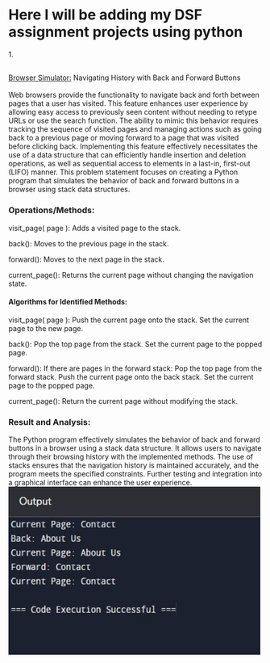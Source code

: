<h1>Here I will be adding my DSF assignment projects using python</h1>
1. <h2></h2><a href="Browser Simulator.py">Browser Simulator:</a> Navigating History with Back and Forward Buttons</h2>
<br>
<br>
Web browsers provide the functionality to navigate back and forth between pages that a user has visited. This feature enhances user experience by allowing easy access to previously seen content without needing to retype URLs or use the search function. The ability to mimic this behavior requires tracking the sequence of visited pages and managing actions such as going back to a previous page or moving forward to a page that was visited before clicking back. Implementing this feature effectively necessitates the use of a data structure that can efficiently handle insertion and deletion operations, as well as sequential access to elements in a last-in, first-out (LIFO) manner. This problem statement focuses on creating a Python program that simulates the behavior of back and forward buttons in a browser using stack data structures.


<h3>Operations/Methods:</h3>

visit_page( page ): Adds a visited page to the stack.

back(): Moves to the previous page in the stack.

forward(): Moves to the next page in the stack.

current_page(): Returns the current page without changing the navigation state.

 <h4>Algorithms for Identified Methods:</h4>

visit_page( page ): 
 Push the current page onto the stack.
 Set the current page to the new page.

back():
 Pop the top page from the stack.
 Set the current page to the popped page.

forward():
If there are pages in the forward stack:
Pop the top page from the forward stack.
Push the current page onto the back stack.
Set the current page to the popped page.

current_page():
 Return the current page without modifying the stack.

<h3>Result and Analysis:</h3>
The Python program effectively simulates the behavior of back and forward buttons in a browser using a stack data structure. It allows users to navigate through their browsing history with the implemented methods. The use of stacks ensures that the navigation history is maintained accurately, and the program meets the specified constraints. Further testing and integration into a graphical interface can enhance the user experience.


<img src="BrowserSimulatorOutput.JPG" width="500" height="333">

